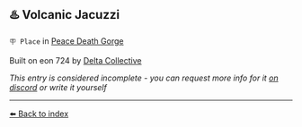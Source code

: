 ## ♨️ Volcanic Jacuzzi

`🪧 Place` in [Peace Death Gorge](https://zeithalt.github.io/r/peace_death_gorge.html)

Built on eon 724 by [Delta Collective](https://zeithalt.github.io/r/delta_collective.html)

_This entry is considered incomplete - you can request more info for it [on discord](<https://discord.com/channels/562910943848169472/1173922660489633802>) or write it yourself_


----------
[⬅️ Back to index](/index.md#16d0_s)